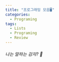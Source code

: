 ```yaml
---
title: "프로그래밍 모음🖥️"
categories:
  - Programing
tags:
  - Lists
  - Programing
  - Review
---
```


###### 나는 말하는 감자? 🥔 ######